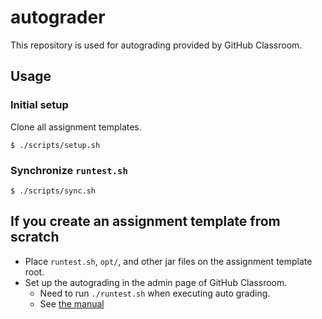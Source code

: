 # autograder

This repository is used for autograding provided by GitHub Classroom.

## Usage

### Initial setup

Clone all assignment templates.

```shell
$ ./scripts/setup.sh
```

### Synchronize `runtest.sh`

```
$ ./scripts/sync.sh
```

## If you create an assignment template from scratch

- Place `runtest.sh`, `opt/`, and other jar files on the assignment template root.
- Set up the autograding in the admin page of GitHub Classroom.
  - Need to run `./runtest.sh` when executing auto grading.
  - See [the manual](https://docs.github.com/en/free-pro-team@latest/education/manage-coursework-with-github-classroom/use-autograding)
